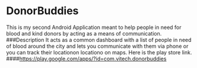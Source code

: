 # DonorBuddies
This is my second Android Application meant to help people in need for blood and kind donors by acting as a means of communication.
###Description
It acts as a common dashboard with a list of people in need of blood around the city and lets you communicate with them via phone or you can track their locationon locationo on maps.
Here is the play store link.
####https://play.google.com/apps/?id=com.vitech.donorbuddies
